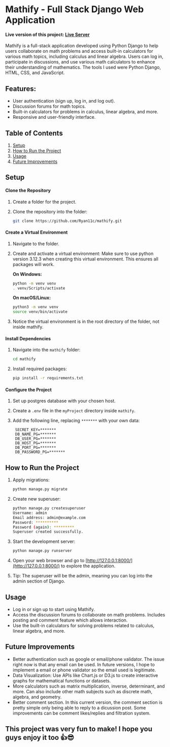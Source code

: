 # Mathify - Full Stack Django Web Application
#### Live version of this project: [Live Server](https://djangowebsite-production.up.railway.app/)
Mathify is a full-stack application developed using Python Django to help users collaborate on math problems and access built-in calculators for various math topics, including calculus and linear algebra. Users can log in, participate in discussions, and use various math calculators to enhance their understanding of mathematics. The tools I used were Python Django, HTML, CSS, and JavaScript.

## Features:
* User authentication (sign up, log in, and log out).
* Discussion forums for math topics.
* Built-in calculators for problems in calculus, linear algebra, and more.
* Responsive and user-friendly interface.

## Table of Contents
1. [Setup](#setup)
2. [How to Run the Project](#how-to-run-the-project)
3. [Usage](#3-usage)
4. [Future Improvements](#future-improvements)

## Setup
#### Clone the Repository
1. Create a folder for the project.
2. Clone the repository into the folder:

   ```bash
   git clone https://github.com/Ryan11c/mathify.git
   ```

#### Create a Virtual Environment
1. Navigate to the folder.
2. Create and activate a virtual environment: Make sure to use python version 3.12.3 when creating this virtual environment. This ensures all packages will work.

   **On Windows:**
   ```bash
   python -m venv venv
   . venv/Scripts/activate
   ```
   **On macOS/Linux:**
   ```bash
   python3 -m venv venv
   source venv/bin/activate
   ```
3. Notice the virtual environment is in the root directory of the folder, not inside mathify.

#### Install Dependencies
1. Navigate into the `mathify` folder:

   ```bash
   cd mathify
   ```
2. Install required packages:

   ```bash
   pip install -r requirements.txt
   ```

#### Configure the Project
1. Set up postgres database with your chosen host.
2. Create a `.env` file in the `myProject` directory inside `mathify`.
3. Add the following line, replacing `*******` with your own data:

   ```
    SECRET_KEY=*******
    DB_NAME_PG=*******
    DB_USER_PG=*******
    DB_HOST_PG=*******
    DB_PORT_PG=*******
    DB_PASSWORD_PG=*******
   ```

## How to Run the Project
1. Apply migrations:

   ```bash
   python manage.py migrate
   ```
2. Create new superuser:

   ```bash
   python manage.py createsuperuser
   Username: admin
   Email address: admin@example.com
   Password: **********
   Password (again): *********
   Superuser created successfully.
   ```
3. Start the development server:

   ```bash
   python manage.py runserver
   ```
4. Open your web browser and go to [http://127.0.0.1:8000/](http://127.0.0.1:8000/) to explore the application.
5. Tip: The superuser will be the admin, meaning you can log into the admin section of Django.

## Usage
* Log in or sign up to start using Mathify.
* Access the discussion forums to collaborate on math problems. Includes posting and comment feature which allows interaction.
* Use the built-in calculators for solving problems related to calculus, linear algebra, and more.

## Future Improvements
* Better authentication such as google or email/phone validator. The issue right now is that any email can be used. In future versions, I hope to implement a email or phone validator so the email used is legitimate. 
* Data Visualization: Use APIs like Chart.js or D3.js to create interactive graphs for mathematical functions or datasets.
* More calculators such as matrix multiplication, inverse, determinant, and more. Can also include other math subjects such as discrete math, algebra, and geometry.
* Better comment section. In this current version, the comment section is pretty simple only being able to reply to a dicussion post. Some improvements can be comment likes/replies and filtration system.

## This project was very fun to make! I hope you guys enjoy it too 👍😎